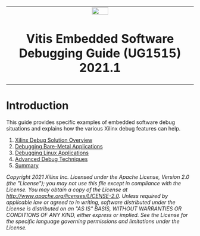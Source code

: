<table width="100%">
 <tr width="100%">
    <td align="center"><img src="https://www.xilinx.com/content/dam/xilinx/imgs/press/media-kits/corporate/xilinx-logo.png" width="30%"/><h1>Vitis Embedded Software Debugging Guide (UG1515) 2021.1</h1>
    </td>
 </tr>
</table>

# Introduction

This guide provides specific examples of embedded software debug situations and explains how the various Xilinx debug features can help.

1. [Xilinx Debug Solution Overview](./docs/1-xilinx-debug-solution-overview)
2. [Debugging Bare-Metal Applications](./docs/2-debugging-bare-metal-applications)
3. [Debugging Linux Applications](./docs/3-debugging-linux-applications)
4. [Advanced Debug Techniques](./docs/4-advanced-debug-techniques)
6. [Summary](./docs/5-summary)

_Copyright 2021 Xilinx Inc. Licensed under the Apache License, Version 2.0 (the "License"); you may not use this file except in compliance with the License. You may obtain a copy of the License at http://www.apache.org/licenses/LICENSE-2.0. Unless required by applicable law or agreed to in writing, software distributed under the License is distributed on an "AS IS" BASIS, WITHOUT WARRANTIES OR CONDITIONS OF ANY KIND, either express or implied. See the License for the specific language governing permissions and limitations under the License._